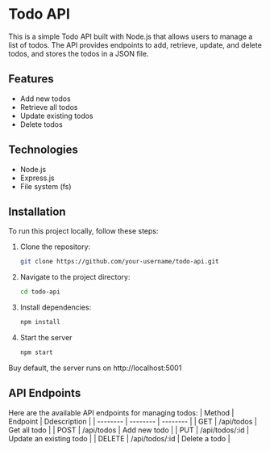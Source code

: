 # Todo API

This is a simple Todo API built with Node.js that allows users to manage a list of todos. The API provides endpoints to add, retrieve, update, and delete todos, and stores the todos in a JSON file.

## Features

- Add new todos
- Retrieve all todos
- Update existing todos
- Delete todos

## Technologies

- Node.js
- Express.js
- File system (fs)

## Installation

To run this project locally, follow these steps:

1. Clone the repository:

   ```bash
   git clone https://github.com/your-username/todo-api.git

2. Navigate to the project directory:
   ```bash
   cd todo-api
   
3. Install dependencies:
   ```bash
   npm install

4. Start the server
   ```bash
   npm start

Buy default, the server runs on http://localhost:5001

## API Endpoints

Here are the available API endpoints for managing todos:
| Method | Endpoint | Ddescription |
| -------- | -------- | -------- |
| GET  | /api/todos  |   Get all todo   |
| POST   | /api/todos   |   Add new todo   |
| PUT   |  /api/todos/:id    |  Update an existing todo   |
|  DELETE  |  /api/todos/:id   |  Delete a todo  |
